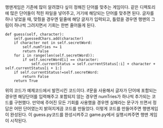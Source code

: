 행맨게임은 기존에 많이 알려졌다 싶이 정해진 단어를 맞추는 게임이다. 
같은 디렉토리에 많은 단어들이 적힌 파일을 넣어주고, 거기에 해당되는 단어를 맞추면 된다.
글자를 하나 넣었을 때, 맞췄을 경우엔 밑줄에 해당 글자가 입력되고,
틀렸을 경우엔 행맨의 그림이 하나씩 그려지면서 기회는 한번 줄어들게 된다. 

    def guess(self, character):
        self.guessedChars.add(character)
        if character not in self.secretWord:
            self.numTries += 1
            return False
        for i in range(len(self.secretWord)):
            if self.secretWord[i] == character:
                self.currentStatus = self.currentStatus[:i] + character + self.currentStatus[i + 1:]
        if self.currentStatus!=self.secretWord:
            return False
        return True

위의 코드가 예제코드에서 발전시킨 코드이다. 
if문을 사용해서 글자가 단어에 포함되는 경우엔 해당단어를 입력해주고
포함되지 않는 경우엔 numTries가 하나씩 추가되는 코드를 구현했다. 
만약에 주어진 모든 기회를 사용했을 경우엔 실패라는 문구가 뜨면서 정답은 어떤 단어였는지 밝혀지게끔 코드를 만들었다.
이렇게 코드를 만들어주면 행맨게임이 완성된다.
이 guess.py코드를 완성시켜주고 game.py에서 실행시켜주면 행맨 게임이 시작된다.
